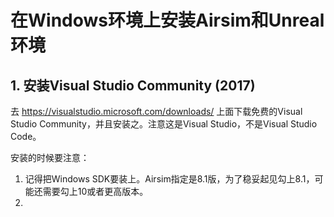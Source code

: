 # 在Windows环境上安装Airsim和Unreal环境

## 1. 安装Visual Studio Community (2017)
去 https://visualstudio.microsoft.com/downloads/ 上面下载免费的Visual Studio Community，并且安装之。注意这是Visual Studio，不是Visual Studio Code。

安装的时候要注意：
1. 记得把Windows SDK要装上。Airsim指定是8.1版，为了稳妥起见勾上8.1，可能还需要勾上10或者更高版本。
1. 
